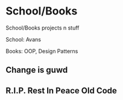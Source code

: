 # School/Books
School/Books projects n stuff

School: Avans

Books: OOP, Design Patterns

## Change is guwd
## R.I.P. Rest In Peace Old Code
